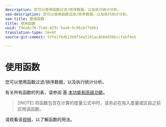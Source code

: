 ```yaml
---
description: 您可以使用函数过滤/排序数据，以及执行统计分析。
seo-description: 您可以使用函数过滤/排序数据，以及执行统计分析。
seo-title: 使用函数
title: 使用函数
uuid: f9ea8c76-714e-429c-baa0-9c96cbf7ebb1
translation-type: tm+mt
source-git-commit: 57fe1f6d613b9f54a5191ac8684d36bccfebf4e5

---
```



# 使用函数

您可以使用函数过滤/排序数据，以及执行统计分析。

有关所有函数的列表，请参阅 基 [本功能](/help/components/c-calcmetrics/cm-reference/cm-functions.md)[和高级功能](/help/components/c-calcmetrics/cm-reference/cm-adv-functions.md)。

> [!NOTE] 将函数包含在计算的度量公式中时，请务必在拖入度量或区段之前应用该函数。

请观看该[视频](https://youtu.be/SSyWvomnewI)，以了解函数的用法。
